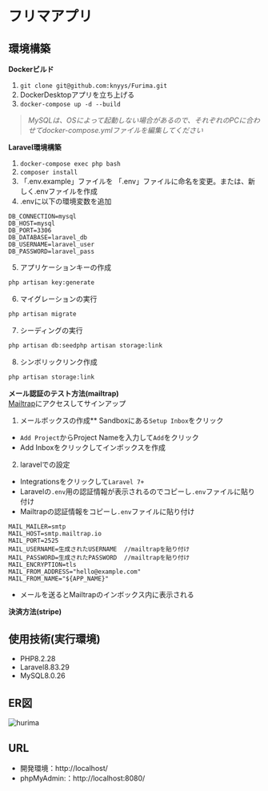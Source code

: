 # フリマアプリ

## 環境構築
**Dockerビルド**
1. `git clone git@github.com:knyys/Furima.git`
2. DockerDesktopアプリを立ち上げる
3. `docker-compose up -d --build`

> *MySQLは、OSによって起動しない場合があるので、それぞれのPCに合わせてdocker-compose.ymlファイルを編集してください*  
  
**Laravel環境構築**
1. `docker-compose exec php bash`
2. `composer install`
3. 「.env.example」ファイルを 「.env」ファイルに命名を変更。または、新しく.envファイルを作成
4. .envに以下の環境変数を追加
``` text
DB_CONNECTION=mysql
DB_HOST=mysql
DB_PORT=3306
DB_DATABASE=laravel_db
DB_USERNAME=laravel_user
DB_PASSWORD=laravel_pass
```
5. アプリケーションキーの作成
``` bash
php artisan key:generate
```
6. マイグレーションの実行
``` bash
php artisan migrate
```
7. シーディングの実行
``` bash
php artisan db:seedphp artisan storage:link
```
8. シンボリックリンク作成
``` bash
php artisan storage:link
```
  
**メール認証のテスト方法(mailtrap)**  
[Mailtrap](https://mailtrap.io)にアクセスしてサインアップ  

1. メールボックスの作成**
Sandboxにある`Setup Inbox`をクリック
- `Add Project`からProject Nameを入力して`Add`をクリック
- Add Inboxをクリックしてインボックスを作成

2. laravelでの設定
- Integrationsをクリックして`Laravel 7+`
- Laravelの`.env`用の認証情報が表示されるのでコピーし`.env`ファイルに貼り付け
- Mailtrapの認証情報をコピーし`.env`ファイルに貼り付け

```vim
MAIL_MAILER=smtp
MAIL_HOST=smtp.mailtrap.io
MAIL_PORT=2525
MAIL_USERNAME=生成されたUSERNAME  //mailtrapを貼り付け
MAIL_PASSWORD=生成されたPASSWORD  //mailtrapを貼り付け
MAIL_ENCRYPTION=tls
MAIL_FROM_ADDRESS="hello@example.com"
MAIL_FROM_NAME="${APP_NAME}"
```
- メールを送るとMailtrapのインボックス内に表示される

**決済方法(stripe)**  


## 使用技術(実行環境)
- PHP8.2.28
- Laravel8.83.29
- MySQL8.0.26




## ER図
![hurima](https://github.com/user-attachments/assets/98f90e6f-3640-46eb-a46b-5cce0c2e6d4a)

## URL
- 開発環境：http://localhost/
- phpMyAdmin:：http://localhost:8080/


